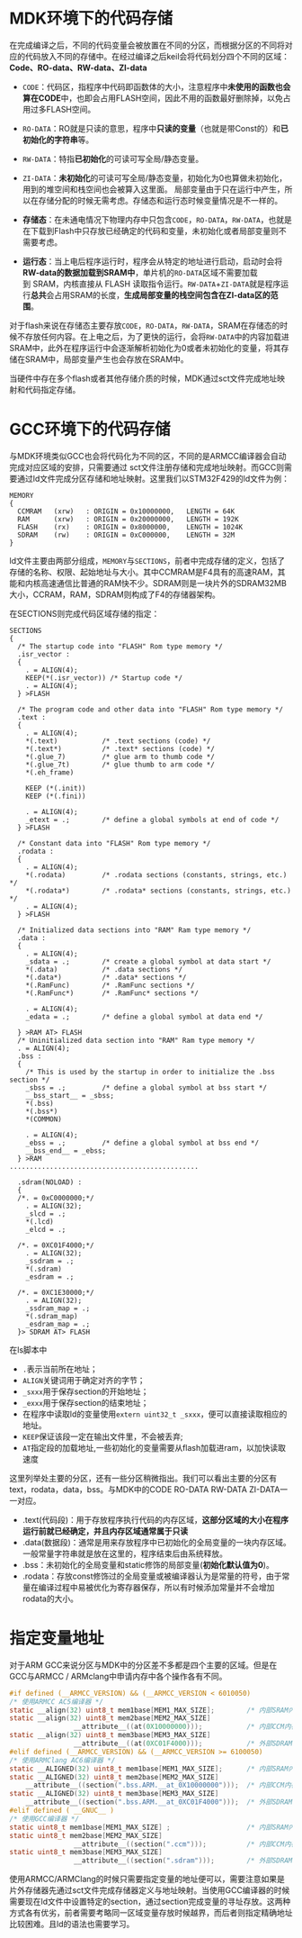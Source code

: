 # MDK环境下的代码存储

在完成编译之后，不同的代码变量会被放置在不同的分区，而根据分区的不同将对应的代码放入不同的存储中。在经过编译之后keil会将代码划分四个不同的区域：**Code、RO-data、RW-data、ZI-data**
 - `CODE`：代码区，指程序中代码即函数体的大小，注意程序中**未使用的函数也会算在CODE**中，也即会占用FLASH空间，因此不用的函数最好删除掉，以免占用过多FLASH空间。
 - `RO-DATA`：RO就是只读的意思，程序中**只读的变量**（也就是带Const的）和**已初始化的字符串**等。
 - `RW-DATA`：特指**已初始化**的可读可写全局/静态变量。
 - `ZI-DATA`：**未初始化**的可读可写全局/静态变量，初始化为0也算做未初始化，用到的堆空间和栈空间也会被算入这里面。
局部变量由于只在运行中产生，所以在存储分配的时候无需考虑。存储态和运行态时候变量情况是不一样的。

- **存储态**：在未通电情况下物理内存中只包含`CODE`，`RO-DATA`，`RW-DATA`，也就是在下载到Flash中只存放已经确定的代码和变量，未初始化或者局部变量则不需要考虑。
- **运行态**：当上电后程序运行时，程序会从特定的地址进行启动，启动时会将**RW-data的数据加载到SRAM中**，单片机的`RO-DATA`区域不需要加载到 SRAM，内核直接从 FLASH 读取指令运行。`RW-DATA`+`ZI-DATA`就是程序运行**总共**会占用SRAM的长度，**生成局部变量的栈空间包含在ZI-data区的范围**。

对于flash来说在存储态主要存放`CODE`，`RO-DATA`，`RW-DATA`，SRAM在存储态的时候不存放任何内容。在上电之后，为了更快的运行，会将`RW-DATA`中的内容加载进SRAM中，此外在程序运行中会逐渐解析初始化为0或者未初始化的变量，将其存储在SRAM中，局部变量产生也会存放在SRAM中。

当硬件中存在多个flash或者其他存储介质的时候，MDK通过sct文件完成地址映射和代码指定存储。
# GCC环境下的代码存储

与MDK环境类似GCC也会将代码化为不同的区，不同的是ARMCC编译器会自动完成对应区域的安排，只需要通过 sct文件注册存储和完成地址映射。而GCC则需要通过ld文件完成分区存储和地址映射。这里我们以STM32F429的ld文件为例：
```ls
MEMORY  
{  
  CCMRAM   (xrw)   : ORIGIN = 0x10000000,   LENGTH = 64K  
  RAM      (xrw)   : ORIGIN = 0x20000000,   LENGTH = 192K  
  FLASH    (rx)    : ORIGIN = 0x8000000,    LENGTH = 1024K  
  SDRAM    (rw)    : ORIGIN = 0xC000000,    LENGTH = 32M  
}
```

ld文件主要由两部分组成，`MEMORY`与`SECTIONS`，前者中完成存储的定义，包括了存储的名称、权限、起始地址与大小。其中CCMRAM是F4具有的高速RAM，其能和内核高速通信比普通的RAM快不少。SDRAM则是一块片外的SDRAM32MB大小，CCRAM，RAM，SDRAM则构成了F4的存储器架构。

在SECTIONS则完成代码区域存储的指定：
```ls
SECTIONS  
{  
  /* The startup code into "FLASH" Rom type memory */  
  .isr_vector :  
  {  
    . = ALIGN(4);  
    KEEP(*(.isr_vector)) /* Startup code */  
    . = ALIGN(4);  
  } >FLASH  
  
  /* The program code and other data into "FLASH" Rom type memory */  
  .text :  
  {  
    . = ALIGN(4);  
    *(.text)           /* .text sections (code) */  
    *(.text*)          /* .text* sections (code) */  
    *(.glue_7)         /* glue arm to thumb code */  
    *(.glue_7t)        /* glue thumb to arm code */  
    *(.eh_frame)  
  
    KEEP (*(.init))  
    KEEP (*(.fini))  
  
    . = ALIGN(4);  
    _etext = .;        /* define a global symbols at end of code */  
  } >FLASH  
  
  /* Constant data into "FLASH" Rom type memory */  
  .rodata :  
  {  
    . = ALIGN(4);  
    *(.rodata)         /* .rodata sections (constants, strings, etc.) */  
    *(.rodata*)        /* .rodata* sections (constants, strings, etc.) */  
    . = ALIGN(4);  
  } >FLASH

  /* Initialized data sections into "RAM" Ram type memory */
  .data :  
  {  
    . = ALIGN(4);  
    _sdata = .;        /* create a global symbol at data start */  
    *(.data)           /* .data sections */  
    *(.data*)          /* .data* sections */  
    *(.RamFunc)        /* .RamFunc sections */  
    *(.RamFunc*)       /* .RamFunc* sections */  
  
    . = ALIGN(4);  
    _edata = .;        /* define a global symbol at data end */  
  
  } >RAM AT> FLASH
  /* Uninitialized data section into "RAM" Ram type memory */  
  . = ALIGN(4);  
  .bss :  
  {  
    /* This is used by the startup in order to initialize the .bss section */  
    _sbss = .;         /* define a global symbol at bss start */  
    __bss_start__ = _sbss;  
    *(.bss)  
    *(.bss*)  
    *(COMMON)  
  
    . = ALIGN(4);  
    _ebss = .;         /* define a global symbol at bss end */  
    __bss_end__ = _ebss;  
  } >RAM
...............................................

  .sdram(NOLOAD) :  
  {  
  /*. = 0xC0000000;*/  
    . = ALIGN(32);  
    _slcd = .;  
    *(.lcd)  
    _elcd = .;  
  
  /*. = 0XC01F4000;*/  
    . = ALIGN(32);  
    _ssdram = .;  
    *(.sdram)  
    _esdram = .;  
  
  /*. = 0XC1E30000;*/  
    . = ALIGN(32);  
    _ssdram_map = .;  
    *(.sdram_map)  
    _esdram_map = .;  
  }> SDRAM AT> FLASH
```

在ls脚本中
 - `.`表示当前所在地址；
 - `ALIGN`关键词用于确定对齐的字节；
 - `_sxxx`用于保存section的开始地址；
 - `_exxx`用于保存section的结束地址；
 - 在程序中读取ld的变量使用`extern uint32_t _sxxx`，便可以直接读取相应的地址。
 - `KEEP`保证该段一定在输出文件里，不会被丢弃;
 - `AT`指定段的加载地址,一些初始化的变量需要从flash加载进ram，以加快读取速度

这里列举处主要的分区，还有一些分区稍微指出。我们可以看出主要的分区有text，rodata，data，bss。与MDK中的CODE RO-DATA RW-DATA ZI-DATA一一对应。

- .text(代码段)：用于存放程序执行代码的内存区域，**这部分区域的大小在程序运行前就已经确定，并且内存区域通常属于只读**
- .data(数据段)：通常是用来存放程序中已初始化的全局变量的一块内存区域。一般常量字符串就是放在这里的，程序结束后由系统释放。
- .bss：未初始化的全局变量和static修饰的局部变量(**初始化默认值为0**)。
- .rodata：存放const修饰过的全局变量或被编译器认为是常量的符号，由于常量在编译过程中易被优化为寄存器保存，所以有时候添加常量并不会增加rodata的大小。

# 指定变量地址

对于ARM GCC来说分区与MDK中的分区差不多都是四个主要的区域。但是在GCC与ARMCC / ARMclang中申请内存中各个操作各有不同。

```c
#if defined (__ARMCC_VERSION) && (__ARMCC_VERSION < 6010050)
/* 使用ARMCC AC5编译器 */
static __align(32) uint8_t mem1base[MEM1_MAX_SIZE];        /* 内部SRAM内存池 */  
static __align(32) uint8_t mem2base[MEM2_MAX_SIZE] 
				__attribute__((at(0X10000000)));           /* 内部CCM内存池 */  
static __align(32) uint8_t mem3base[MEM3_MAX_SIZE]
				__attribute__((at(0XC01F4000)));           /* 外部SDRAM内存池 */
#elif defined (__ARMCC_VERSION) && (__ARMCC_VERSION >= 6100050)
/* 使用ARMClang AC6编译器 */
static __ALIGNED(32) uint8_t mem1base[MEM1_MAX_SIZE];      /* 内部SRAM内存池 */  
static __ALIGNED(32) uint8_t mem2base[MEM2_MAX_SIZE] 
	__attribute__((section(".bss.ARM.__at_0X10000000")));  /* 内部CCM内存池 */  
static __ALIGNED(32) uint8_t mem3base[MEM3_MAX_SIZE] 
	__attribute__((section(".bss.ARM.__at_0XC01F4000")));  /* 外部SDRAM内存池 */
#elif defined ( __GNUC__ )
/* 使用GCC编译器 */
static uint8_t mem1base[MEM1_MAX_SIZE] ;                   /* 内部SRAM内存池 */  
static uint8_t mem2base[MEM2_MAX_SIZE] 
				__attribute__((section(".ccm")));          /* 内部CCM内存池 */  
static uint8_t mem3base[MEM3_MAX_SIZE] 
				__attribute__((section(".sdram")));        /* 外部SDRAM内存池 */
```

使用ARMCC/ARMClang的时候只需要指定变量的地址便可以，需要注意如果是片外存储器先通过sct文件完成存储器定义与地址映射。当使用GCC编译器的时候需要现在ld文件中设置特定的section，通过section完成变量的寻址存放。这两种方式各有优劣，前者需要考略同一区域变量存放时候越界，而后者则指定精确地址比较困难。且ld的语法也需要学习。